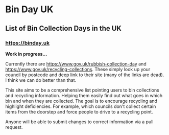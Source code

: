 # Bin Day UK

## List of Bin Collection Days in the UK

### https://binday.uk

**Work in progress...**

Currently there are https://www.gov.uk/rubbish-collection-day and https://www.gov.uk/recycling-collections.
These simply look up your council by postcode and deep link to their site (many of the links are dead).
I think we can do better than that.

This site aims to be a comprehensive list pointing users to bin collections and recycling information. Helping them easily find out what goes in which bin and when they are collected. 
The goal is to encourage recycling and highlight deficiencies. For example, which councils don't collect certain items from the doorstep and force people to drive to a recycling point.

Anyone will be able to submit changes to correct information via a pull request.
